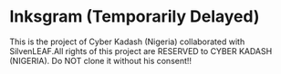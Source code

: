 # Inksgram (Temporarily Delayed)
This is the project of Cyber Kadash (Nigeria) collaborated with SilvenLEAF.All rights of this project are RESERVED to CYBER KADASH (NIGERIA). Do NOT clone it without his consent!!
